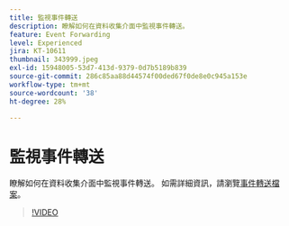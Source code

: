 ```yaml
---
title: 監視事件轉送
description: 瞭解如何在資料收集介面中監視事件轉送。
feature: Event Forwarding
level: Experienced
jira: KT-10611
thumbnail: 343999.jpeg
exl-id: 15948005-53d7-413d-9379-0d7b5189b839
source-git-commit: 286c85aa88d44574f00ded67f0de8e0c945a153e
workflow-type: tm+mt
source-wordcount: '38'
ht-degree: 28%

---
```


# 監視事件轉送

瞭解如何在資料收集介面中監視事件轉送。 如需詳細資訊，請瀏覽[事件轉送檔案](https://experienceleague.adobe.com/docs/experience-platform/tags/event-forwarding/overview.html?lang=zh-Hant)。

>[!VIDEO](https://video.tv.adobe.com/v/343999?learn=on&enablevpops)
